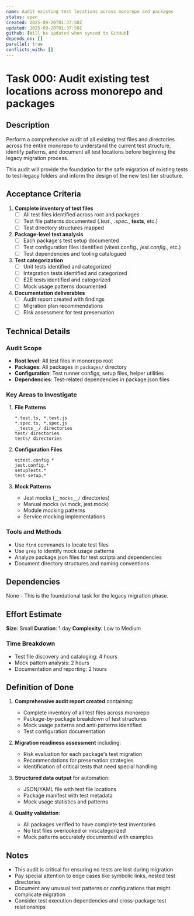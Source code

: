 ```yaml
---
name: Audit existing test locations across monorepo and packages
status: open
created: 2025-09-20T01:37:50Z
updated: 2025-09-20T01:37:50Z
github: [Will be updated when synced to GitHub]
depends_on: []
parallel: true
conflicts_with: []
---
```


# Task 000: Audit existing test locations across monorepo and packages

## Description

Perform a comprehensive audit of all existing test files and directories across the entire monorepo to understand the current test structure, identify patterns, and document all test locations before beginning the legacy migration process.

This audit will provide the foundation for the safe migration of existing tests to test-legacy folders and inform the design of the new test tier structure.

## Acceptance Criteria

1. **Complete inventory of test files**
   - [ ] All test files identified across root and packages
   - [ ] Test file patterns documented (*.test.*, *.spec.*, __tests__, etc.)
   - [ ] Test directory structures mapped

2. **Package-level test analysis**
   - [ ] Each package's test setup documented
   - [ ] Test configuration files identified (vitest.config.*, jest.config.*, etc.)
   - [ ] Test dependencies and tooling catalogued

3. **Test categorization**
   - [ ] Unit tests identified and categorized
   - [ ] Integration tests identified and categorized
   - [ ] E2E tests identified and categorized
   - [ ] Mock usage patterns documented

4. **Documentation deliverables**
   - [ ] Audit report created with findings
   - [ ] Migration plan recommendations
   - [ ] Risk assessment for test preservation

## Technical Details

### Audit Scope
- **Root level**: All test files in monorepo root
- **Packages**: All packages in `packages/` directory
- **Configuration**: Test runner configs, setup files, helper utilities
- **Dependencies**: Test-related dependencies in package.json files

### Key Areas to Investigate
1. **File Patterns**
   ```
   *.test.ts, *.test.js
   *.spec.ts, *.spec.js
   __tests__/ directories
   test/ directories
   tests/ directories
   ```

2. **Configuration Files**
   ```
   vitest.config.*
   jest.config.*
   setupTests.*
   test-setup.*
   ```

3. **Mock Patterns**
   - Jest mocks (`__mocks__/` directories)
   - Manual mocks (vi.mock, jest.mock)
   - Module mocking patterns
   - Service mocking implementations

### Tools and Methods
- Use `find` commands to locate test files
- Use `grep` to identify mock usage patterns
- Analyze package.json files for test scripts and dependencies
- Document directory structures and naming conventions

## Dependencies

None - This is the foundational task for the legacy migration phase.

## Effort Estimate

**Size**: Small
**Duration**: 1 day
**Complexity**: Low to Medium

### Time Breakdown
- Test file discovery and cataloging: 4 hours
- Mock pattern analysis: 2 hours
- Documentation and reporting: 2 hours

## Definition of Done

1. **Comprehensive audit report created** containing:
   - Complete inventory of all test files across monorepo
   - Package-by-package breakdown of test structures
   - Mock usage patterns and anti-patterns identified
   - Test configuration documentation

2. **Migration readiness assessment** including:
   - Risk evaluation for each package's test migration
   - Recommendations for preservation strategies
   - Identification of critical tests that need special handling

3. **Structured data output** for automation:
   - JSON/YAML file with test file locations
   - Package manifest with test metadata
   - Mock usage statistics and patterns

4. **Quality validation**:
   - All packages verified to have complete test inventories
   - No test files overlooked or miscategorized
   - Mock patterns accurately documented with examples

## Notes

- This audit is critical for ensuring no tests are lost during migration
- Pay special attention to edge cases like symbolic links, nested test directories
- Document any unusual test patterns or configurations that might complicate migration
- Consider test execution dependencies and cross-package test relationships